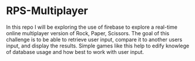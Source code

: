 # RPS-Multiplayer

In this repo I will be exploring the use of firebase to explore a real-time online multiplayer version of Rock, Paper, Scissors. The goal of this challenge is to be able to retrieve user input, compare it to another users input, and display the results. Simple games like this help to edify knowlege of database usage and how best to work with user input.
